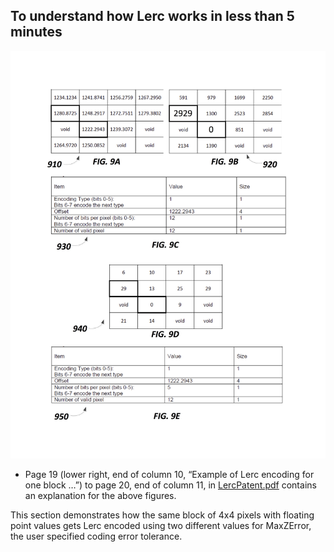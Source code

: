 ## To understand how Lerc works in less than 5 minutes
 
![alt text](fig9.jpg "Fig 9A to 9E")

- Page 19 (lower right, end of column 10, “Example of Lerc encoding for one block …”) to page 20, end of column 11, in [LercPatent.pdf](https://github.com/Esri/lerc/blob/master/doc/LercPatent.pdf) contains an explanation for the above figures. 

This section demonstrates how the same block of 4x4 pixels with floating point values gets Lerc encoded using two different values for MaxZError, the user specified coding error tolerance.